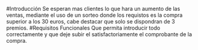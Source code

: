 #Introducción
Se esperan mas clientes lo que hara un aumento de las ventas, mediante el uso de un sorteo donde los requistos es la compra superior a los 30 euros, cabe destacar que solo se dispondran de 3 premios.
#Requisitos Funcionales
Que permita introducir todo correctamente y que deje subir el satisfactoriamente el comprobante de la compra.